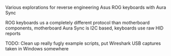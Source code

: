 Various explorations for reverse engineering Asus ROG keyboards with Aura Sync

ROG keyboards us a completely different protocol than motherboard components,
motherboard Aura Sync is I2C based, keyboards use raw HID reports

TODO:  Clean up really fugly example scripts, put Wireshark USB captures taken in Windows somewhere
